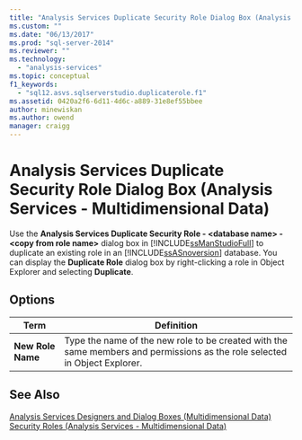 ```yaml
---
title: "Analysis Services Duplicate Security Role Dialog Box (Analysis Services - Multidimensional Data) | Microsoft Docs"
ms.custom: ""
ms.date: "06/13/2017"
ms.prod: "sql-server-2014"
ms.reviewer: ""
ms.technology: 
  - "analysis-services"
ms.topic: conceptual
f1_keywords: 
  - "sql12.asvs.sqlserverstudio.duplicaterole.f1"
ms.assetid: 0420a2f6-6d11-4d6c-a889-31e8ef55bbee
author: minewiskan
ms.author: owend
manager: craigg
---
```

# Analysis Services Duplicate Security Role Dialog Box (Analysis Services - Multidimensional Data)
  Use the **Analysis Services Duplicate Security Role - \<database name> - \<copy from role name>** dialog box in [!INCLUDE[ssManStudioFull](../includes/ssmanstudiofull-md.md)] to duplicate an existing role in an [!INCLUDE[ssASnoversion](../includes/ssasnoversion-md.md)] database. You can display the **Duplicate Role** dialog box by right-clicking a role in Object Explorer and selecting **Duplicate**.  
  
## Options  
  
|Term|Definition|  
|----------|----------------|  
|**New Role Name**|Type the name of the new role to be created with the same members and permissions as the role selected in Object Explorer.|  
  
## See Also  
 [Analysis Services Designers and Dialog Boxes &#40;Multidimensional Data&#41;](analysis-services-designers-and-dialog-boxes-multidimensional-data.md)   
 [Security Roles  &#40;Analysis Services - Multidimensional Data&#41;](multidimensional-models/olap-logical/security-roles-analysis-services-multidimensional-data.md)  
  
  
